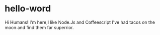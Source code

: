 # hello-word
Hi Humans!
I'm here,I like Node.Js and Coffeescript
I've had tacos on the moon and find them far superrior.
